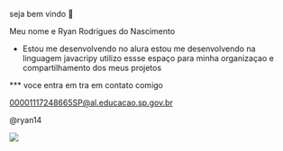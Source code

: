 seja bem vindo 👋

Meu nome e Ryan Rodrigues do Nascimento

- Estou me desenvolvendo no alura
estou me desenvolvendo na linguagem javacripy
utilizo essse espaço para minha organizaçao e compartilhamento dos meus projetos 
  
*** voce entra em tra em contato comigo 

00001117248665SP@al.educacao.sp.gov.br   

@ryan14

![](https://media.tenor.com/59KBqoE5hVkAAAAM/homero-indiferente.gif)
